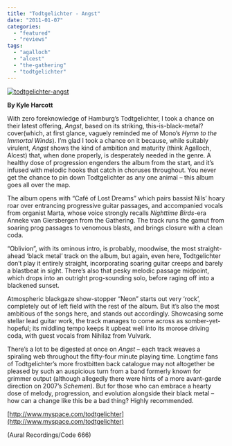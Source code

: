 ```yaml
---
title: "Todtgelichter - Angst"
date: "2011-01-07"
categories: 
  - "featured"
  - "reviews"
tags: 
  - "agalloch"
  - "alcest"
  - "the-gathering"
  - "todtgelichter"
---
```


[![](http://www.hellbound.ca/wp-content/uploads/2011/01/todtgelichter-angst.jpg "todtgelichter-angst")](http://www.hellbound.ca/wp-content/uploads/2011/01/todtgelichter-angst.jpg)

**By Kyle Harcott**

With zero foreknowledge of Hamburg’s Todtgelichter, I took a chance on their latest offering, _Angst_, based on its striking, this-is-black-metal? cover(which, at first glance, vaguely reminded me of Mono’s _Hymn to the Immortal Winds_). I’m glad I took a chance on it because, while suitably virulent, _Angst_ shows the kind of ambition and maturity (think Agalloch, Alcest) that, when done properly, is desperately needed in the genre. A healthy dose of progression engenders the album from the start, and it’s infused with melodic hooks that catch in choruses throughout. You never get the chance to pin down Todtgelichter as any one animal – this album goes all over the map.

The album opens with “Café of Lost Dreams” which pairs bassist Nils’ hoary roar over entrancing progressive guitar passages, and accompanied vocals from organist Marta, whose voice strongly recalls _Nighttime Birds_\-era Anneke van Giersbergen from the Gathering. The track runs the gamut from soaring prog passages to venomous blasts, and brings closure with a clean coda.

“Oblivion”, with its ominous intro, is probably, moodwise, the most straight-ahead ‘black metal’ track on the album, but again, even here, Todtgelichter don’t play it entirely straight, incorporating soaring guitar creeps and barely a blastbeat in sight. There’s also that pesky melodic passage midpoint, which drops into an outright prog-sounding solo, before raging off into a blackened sunset.

Atmospheric blackgaze show-stopper “Neon” starts out very ‘rock’, completely out of left field with the rest of the album. But it’s also the most ambitious of the songs here, and stands out accordingly. Showcasing some stellar lead guitar work, the track manages to come across as somber-yet-hopeful; its middling tempo keeps it upbeat well into its morose driving coda, with guest vocals from Nihilaz from Vulvark.

There’s a lot to be digested at once on _Angst_ – each track weaves a spiraling web throughout the fifty-four minute playing time. Longtime fans of Todtgelichter’s more frostbitten back catalogue may not altogether be pleased by such an auspicious turn from a band formerly known for grimmer output (although allegedly there were hints of a more avant-garde direction on 2007’s _Schemen_). But for those who can embrace a hearty dose of melody, progression, and evolution alongside their black metal – how can a change like this be a bad thing? Highly recommended.

[http://www.myspace.com/todtgelichter](http://www.myspace.com/todtgelichter)

(Aural Recordings/Code 666)
